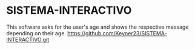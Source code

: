 # SISTEMA-INTERACTIVO
This software asks for the user's age and shows the respective message depending on their age.
https://github.com/Keyner23/SISTEMA-INTERACTIVO.git